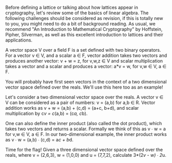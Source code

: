 Before defining a lattice or talking about how lattices appear in cryptography, let's review some of the basics of linear algebra. The following challenges should be considered as revision, if this is totally new to you, you might need to do a bit of background reading. As usual, we recommend "An Introduction to Mathematical Cryptography" by Hoffstein, Pipher, Silverman, as well as this excellent introduction to lattices and their applications.

A vector space V over a field F is a set defined with two binary operators. For a vector v ∈ V, and a scalar a ∈ F, vector addition takes two vectors and produces another vector: v + w = z, for v,w,z ∈ V and scalar multiplication takes a vector and a scalar and produces a vector: a*v = w, for v,w ∈ V, a ∈ F.

You will probably have first seen vectors in the context of a two dimensional vector space defined over the reals. We'll use this here too as an example!


Let's consider a two dimensional vector space over the reals. A vector v ∈ V can be considered as a pair of numbers: v = (a,b) for a,b ∈ R. Vector addition works as v + w = (a,b) + (c,d) = (a+c, b+d), and scalar multiplication by c*v = c*(a,b) = (c*a, c*b).

One can also define the inner product (also called the dot product), which takes two vectors and returns a scalar. Formally we think of this as v ∙ w = a for v,w ∈ V, a ∈ F. In our two-dimensional example, the inner product works as v ∙ w = (a,b) ∙ (c,d) = a*c + b*d.

Time for the flag! Given a three dimensional vector space defined over the reals, where v = (2,6,3), w = (1,0,0) and u = (7,7,2), calculate 3*(2*v - w) ∙ 2*u.